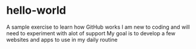 # hello-world
A sample exercise to learn how GitHub works
I am new to coding and will need to experiment with alot of support
My goal is to develop a few websites and apps to use in my daily routine
